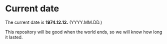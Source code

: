 # Current date

The current date is **1974.12.12.** (YYYY.MM.DD.)

This repository will be good when the world ends, so we will know how long it lasted.